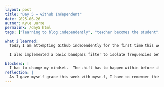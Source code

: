 ```yaml
---
layout: post
title: "Day 5 – Github Independent"
date: 2025-06-26
author: Kyle Burke
permalink: /day5.html
tags: ["learning to blog independently", "teacher becomes the student", "trial and error"]

what_i_learned: |
  Today I am attempting Github independently for the first time this week.  I've been leaning on my students to guide me and now I am attenpting my independent practice. 

  I also implemented a basic bandpass filter to isolate frequencies between 8–12Hz, which are useful for emotion-related tasks. Additionally, I learned how artifacts like eye blinks and jaw clenching can interfere with clean EEG analysis.

blockers: |
  I had to change my mindset.  The shift has to happen within before it can be executed.  
reflection: |
  As I gave myself grace this week with myself, I have to remember this with my students.  There shifts may occur a little later than when I expect, but I have to remain patient with the process.
---
```


